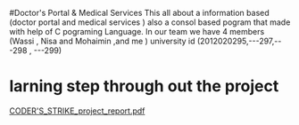 #Doctor's Portal & Medical Services
This all about a information based (doctor portal and medical services ) also a consol based pogram that made with help of C pograming Language. In our team we have 4 members (Wassi , Nisa and Mohaimin ,and me ) university id (2012020295,---297,---298 , ---299)
# larning step through out the project 
 [CODER'S_STRIKE_project_report.pdf](https://github.com/sajjad-njr/sajjad-njr-Doctor_Portal_and_Medical_Services/files/6904215/CODER.S_STRIKE_project_report.pdf)
